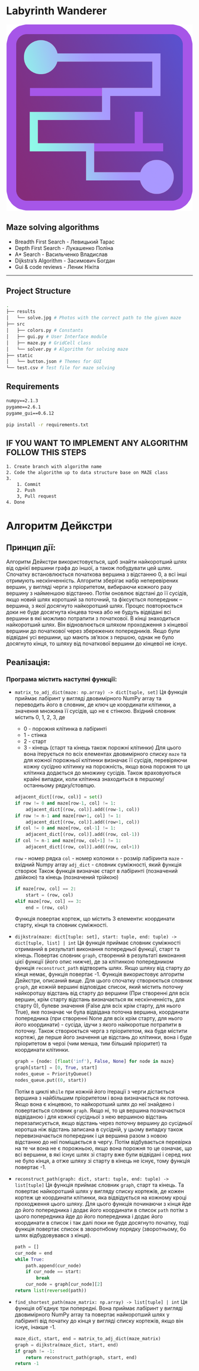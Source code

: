 # Labyrinth Wanderer

![alt text](img/LabWanderer.png)

## Maze solving algorithms

- Breadth First Search - Левицький Тарас
- Depth First Search - Лукашенко Поліна
- A* Search - Васильченко Владислав
- Dijkstra’s Algorithm - Засимович Богдан
- Gui & code reviews - Леник Нікіта

---

## Project Structure

```bash
.
├── results
│   └── solve.jpg # Photos with the correct path to the given maze
├── src
│   ├── colors.py # Constants
│   ├── gui.py # User Interface module
│   ├── maze.py # GridCell class
│   └── solver.py # Algorithm for solving maze
├── static
│   └── button.json # Themes for GUI
└── test.csv # Test file for maze solving
```

## Requirements

```txt
numpy==2.1.3
pygame==2.6.1
pygame_gui==0.6.12
```

```bash
pip install -r requirements.txt
```

## IF YOU WANT TO IMPLEMENT ANY ALGORITHM FOLLOW THIS STEPS

    1. Create branch with algorithm name
    2. Code the algorithm up to data structure base on MAZE class
    3.
        1. Commit
        2. Push
        3, Pull request
    4. Done



# __Алгоритм Дейкстри__
## __Принцип дії:__
Алгоритм Дейкстри використовується, щоб знайти найкоротший шлях від однієї вершини графа до іншої, а також побудувати цей шлях. Спочатку встановлюється початкова вершина з відстанню 0, а всі інші отримують нескінченність. Алгоритм зберігає набір неперевірених вершин, у вигляді черги з пріоритетом, вибираючи кожного разу вершину з найменшою відстанню. Потім оновлює відстані до її сусідів, якщо новий шлях коротший за поточний, та фіксується попередник – вершина, з якої досягнуто найкоротший шлях. Процес повторюється доки не буде досягнута кінцева точка або не будуть відвідані всі вершини в які можливо потрапити з початкової. В кінці знаходиться найкоротший шлях. Він відновлюється шляхом проходження з кінцевої вершини до початкової через збережених попередників. Якщо були відвідані усі вершини, що мають зв’язок з першою, однак не було досягнуто кінця, то шляху від початкової вершини до кінцевої не існує.
## __Реалізація:__
### __Програма містить наступні функції:__
* ```matrix_to_adj_dict(maze: np.array) -> dict[tuple, sеt]```
    Ця функція приймає лабіринт у вигляді двовимірного NumPy array та переводить його в словник, де ключ це координати клітинки, а значення множина її сусідів, що не є стінкою.
    Вхідний словник містить 0, 1, 2, 3, де
    * 0 - порожня клітинка в лабіринті
    * 1 - стінка
    * 2 - старт
    * 3 - кінець
    (старт та кінець також порожні клітинки)
    Для цього вона ітерується по всіх елементах двовимірного списку ```maze``` та для кожної порожньої клітинки визначає її сусідів, перевіряючи кожну сусідню клітинку на порожність, якщо вона порожня то ця клітинка додається до множину сусідів. Також враховуються крайні випадки, коли клітинка знаходиться в першому/останньому рядку/стовпцю.
    ```python
    adjacent_dict[(row, col)] = set()
    if row != 0 and maze[row-1, col] != 1:
        adjacent_dict[(row, col)].add((row-1, col))
    if row != n-1 and maze[row+1, col] != 1:
        adjacent_dict[(row, col)].add((row+1, col))
    if col != 0 and maze[row, col-1] != 1:
        adjacent_dict[(row, col)].add((row, col-1))
    if col != n-1 and maze[row, col+1] != 1:
        adjacent_dict[(row, col)].add((row, col+1))
    ```
    ```row``` - номер рядка
    ```col``` - номер колонки
    ```n``` - розмір лабіринта
    ```maze``` - вхідний Numpy array
    ```adj_dict``` - словник суміжності, який функція створює
    Також функція визначає старт в лабіринті (позначений двійкою) та кінець (позначений трійкою)
    ```python
    if maze[row, col] == 2:
        start = (row, col)
    elif maze[row, col] == 3:
        end = (row, col)
    ```
    Функція повертає кортеж, що містить 3 елементи: координати старту, кінця та словник суміжності.

* ```dijkstra(maze: dict[tuple: set], start: tuple, end: tuple) -> dict[tuple, list] | int```
    Ця функція приймає словник суміжності отриманий в результаті
    виконання попередньої функції, старт та кінець. Повертає словник ```graph```, створений в результаті виконання цієї функції (його опис нижче), де за клітинкою попередником функція ```reconstruct_path``` відтворить шлях. Якщо шляху від старту до кінця немає, функція повертає -1. Функція використовує алгоритм Дейкстри, описаний вище.
    Для цього спочатку створюється словник ```graph```, де кожній вершині відповідає список, який містить поточну найкоротшу відстань від старту до вершини (При створенні для всіх вершин, крім старту відстань визначається як нескінченність, для старту 0), булеве значення (False для всіх крім старту, для нього True), яке позначає чи була відвідана поточна вершина, координати попередника (при створенні None для всіх крім старту, для нього його координати) - сусіда, ідучи з якого найкоротше потрапити в поточну. Також створюється черга з пріоритетом, яка буде містити кортежі, де перше його значення це відстань до клітинки, вона і буде пріоритетом в черзі (чим менша, тим більший пріоритет) та координати клітинки.
    ```python
    graph = {node: [float('inf'), False, None] for node in maze}
    graph[start] = [0, True, start]
    nodes_queue = PriorityQueue()
    nodes_queue.put((0, start))
    ```
    Потім в циклі ```While``` при кожній його ітерації з черги дістається вершина з найбільшим пріоритетом і вона визначається як поточна. Якщо вона є кінцевою, то найкоротший шлях до неї знайдено і повертається словник ```graph```. Якщо ні, то ця вершина позначається відвіданою і для кожної сусідньої з нею вершиною відстань перезаписується, якщо відстань через поточну вершину до сусідньої коротша ніж відстань записана в сусідній, у цьому випадку також перевизначається попередник і ця вершина разом з новою відстанню до неї поміщається в чергу. Потім відбувається перевірка на те чи вона не є порожньою, якщо вона порожня то це означає, що всі вершини, в які існує шлях зі старту вже були відвідані і серед них не було кінця, а отже шляху зі старту в кінець не існує, тому функція повертає -1.

* ```reconstruct_path(graph: dict, start: tuple, end: tuple) -> list[tuple]```
    Ця функція приймає словник ```graph```, старт та кінець. Та повертає найкоротший шлях у вигляду списку кортежів, де кожен кортеж це координати клітинки, яка відвідується на кожному кроці проходження цього шляху. Для цього функція починаючи з кінця йде до його попередника і додає його координати в список ```path``` потім з цього попередника йде до його попередника і додає його координати в список і так далі поки не буде досягнуто початку, тоді функція повертає список в зворотнбому порядку (зворотньому, бо шлях відбудовувався з кінця).
    ```python
    path = []
    cur_node = end
    while True:
        path.append(cur_node)
        if cur_node == start:
            break
        cur_node = graph[cur_node][2]
    return list(reversed(path))
    ```

* ```find_shortest_path(maze_matrix: np.array) -> list[tuple] | int```
    Ця функція об'єднує три попередні. Вона приймає лабіринт у вигляді двовимірного NumPy array та повертає найкоротший шлях у лабіринті від початку до кінця у вигляді списку кортежів, якщо він існує, інакше -1.
    ```python
    maze_dict, start, end = matrix_to_adj_dict(maze_matrix)
    graph = dijkstra(maze_dict, start, end)
    if graph != -1:
        return reconstruct_path(graph, start, end)
    return -1
    ```